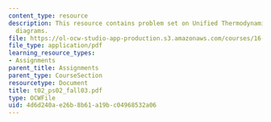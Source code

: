 ```yaml
---
content_type: resource
description: This resource contains problem set on Unified Thermodynamics like p-v
  diagrams.
file: https://ol-ocw-studio-app-production.s3.amazonaws.com/courses/16-01-unified-engineering-i-ii-iii-iv-fall-2005-spring-2006/4d6d240ae26b8b61a19bc04968532a06_t02_ps02_fall03.pdf
file_type: application/pdf
learning_resource_types:
- Assignments
parent_title: Assignments
parent_type: CourseSection
resourcetype: Document
title: t02_ps02_fall03.pdf
type: OCWFile
uid: 4d6d240a-e26b-8b61-a19b-c04968532a06
---
```

